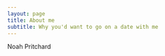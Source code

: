 ```yaml
---
layout: page
title: About me
subtitle: Why you'd want to go on a date with me
---
```


Noah Pritchard
